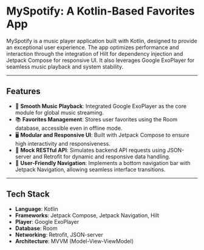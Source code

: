 # MySpotify: A Kotlin-Based Favorites App

MySpotify is a music player application built with Kotlin, designed to provide an exceptional user experience. The app optimizes performance and interaction through the integration of Hilt for dependency injection and Jetpack Compose for responsive UI. It also leverages Google ExoPlayer for seamless music playback and system stability.

---

## Features

- 🎵 **Smooth Music Playback**: Integrated Google ExoPlayer as the core module for global music streaming.
- 📚 **Favorites Management**: Stores user favorites using the Room database, accessible even in offline mode.
- 🖥️ **Modular and Responsive UI**: Built with Jetpack Compose to ensure high interactivity and responsiveness.
- 🔄 **Mock RESTful API**: Simulates backend API requests using JSON-server and Retrofit for dynamic and responsive data handling.
- 🚦 **User-Friendly Navigation**: Implements a bottom navigation bar with Jetpack Navigation, allowing seamless interface transitions.

---

## Tech Stack

- **Language**: Kotlin
- **Frameworks**: Jetpack Compose, Jetpack Navigation, Hilt
- **Player**: Google ExoPlayer
- **Database**: Room
- **Networking**: Retrofit, JSON-server
- **Architecture**: MVVM (Model-View-ViewModel)


